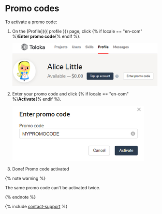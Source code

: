 # Promo codes

To activate a promo code:

1. On the [Profile]({{ profile }}) page, click {% if locale == "en-com" %}**Enter promo code**{% endif %}.

    ![](../_images/promocodes/find-promocode.png)

1. Enter your promo code and click {% if locale == "en-com" %}**Activate**{% endif %}.

    ![](../_images/promocodes/enter-promocode.png)

1. Done! Promo code activated

{% note warning %}

The same promo code can't be activated twice.

{% endnote %}

{% include [contact-support](../_includes/contact-support.md) %}